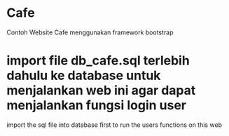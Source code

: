 # Cafe
Contoh Website Cafe menggunakan framework bootstrap

import file db_cafe.sql terlebih dahulu ke database untuk menjalankan web ini agar dapat menjalankan fungsi login user
======================================================================================================================
import the sql file into database first to run the users functions on this web   
